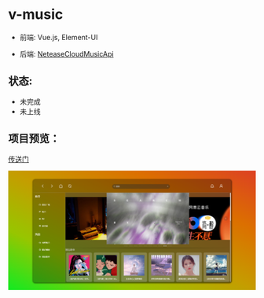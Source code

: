 # v-music

- 前端: Vue.js, Element-UI

- 后端: [NeteaseCloudMusicApi](https://binaryify.github.io/NeteaseCloudMusicApi/#/)

## 状态:

- 未完成
- 未上线

## 项目预览：

[传送门](https://github.com/ywz85/v-music/tree/master/preview)

![index](https://github.com/ywz85/v-music/blob/master/preview/index.png?raw=true)
